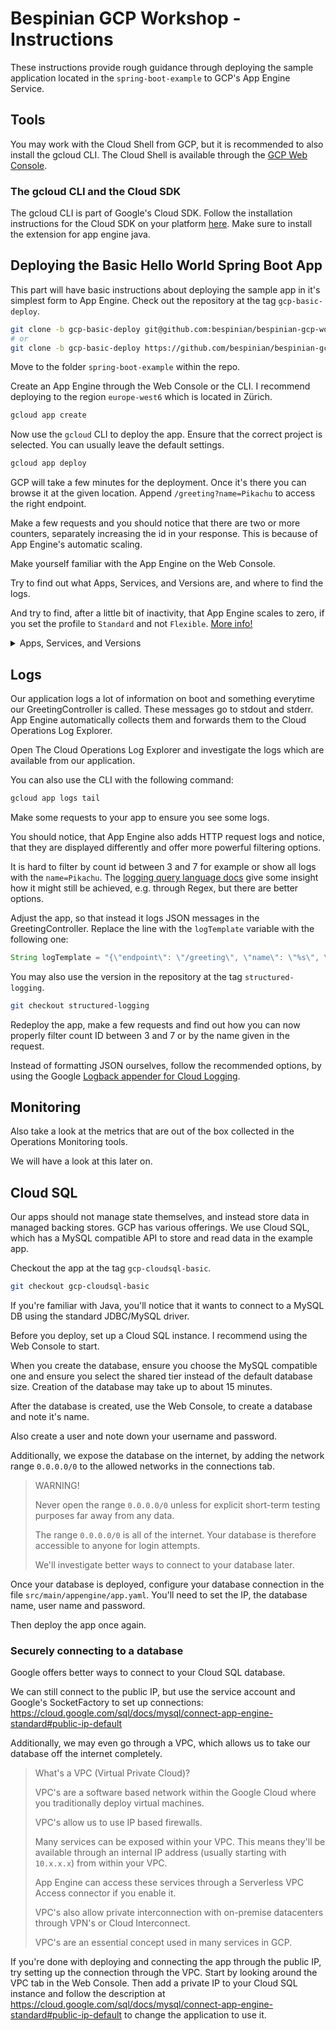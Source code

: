 # Bespinian GCP Workshop - Instructions

These instructions provide rough guidance through deploying the sample application located in the `spring-boot-example` to GCP's App Engine Service.

## Tools

You may work with the Cloud Shell from GCP, but it is recommended to also install the gcloud CLI.
The Cloud Shell is available through the [GCP Web Console](https://console.cloud.google.com/).

### The gcloud CLI and the Cloud SDK

The gcloud CLI is part of Google's Cloud SDK.
Follow the installation instructions for the Cloud SDK on your platform [here](https://cloud.google.com/sdk/docs/install).
Make sure to install the extension for app engine java.

## Deploying the Basic Hello World Spring Boot App

This part will have basic instructions about deploying the sample app in it's simplest form to App Engine.
Check out the repository at the tag `gcp-basic-deploy`.

```sh
git clone -b gcp-basic-deploy git@github.com:bespinian/bespinian-gcp-workshop.git
# or
git clone -b gcp-basic-deploy https://github.com/bespinian/bespinian-gcp-workshop.git
```

Move to the folder `spring-boot-example` within the repo.

Create an App Engine through the Web Console or the CLI.
I recommend deploying to the region `europe-west6` which is located in Zürich.

```sh
gcloud app create
```

Now use the `gcloud` CLI to deploy the app.
Ensure that the correct project is selected.
You can usually leave the default settings.

```sh
gcloud app deploy
```

GCP will take a few minutes for the deployment.
Once it's there you can browse it at the given location.
Append `/greeting?name=Pikachu` to access the right endpoint.

Make a few requests and you should notice that there are two or more counters, separately increasing the id in your response.
This is because of App Engine's automatic scaling.

Make yourself familiar with the App Engine on the Web Console.

Try to find out what Apps, Services, and Versions are, and where to find the logs.

And try to find, after a little bit of inactivity, that App Engine scales to zero, if you set the profile to `Standard` and not `Flexible`. [More info!](https://cloud.google.com/appengine/docs/the-appengine-environments)

<details>
<summary>Apps, Services, and Versions</summary>
Within a project you can have only one app.
Everything deployed within, should therefore belong together.

However, you can have multiple services, which are different apps.
You may for example host a few microservices, that belong to the same domain but are independent on different services within the same app.

Per service, you may have multiple versions.
Each time you deploy, a new version is created.
Versions allow you to do quick rollbacks, test releases, or gradual traffic migration.

The relationship is further described in [An Overview of App Engine](https://cloud.google.com/appengine/docs/standard/java11/an-overview-of-app-engine)

</details>

## Logs

Our application logs a lot of information on boot and something everytime our GreetingController is called.
These messages go to stdout and stderr.
App Engine automatically collects them and forwards them to the Cloud Operations Log Explorer.

Open The Cloud Operations Log Explorer and investigate the logs which are available from our application.

You can also use the CLI with the following command:

```sh
gcloud app logs tail
```

Make some requests to your app to ensure you see some logs.

You should notice, that App Engine also adds HTTP request logs and notice, that they are displayed differently and offer more powerful filtering options.

It is hard to filter by count id between 3 and 7 for example or show all logs with the `name=Pikachu`.
The [logging query language docs](https://cloud.google.com/logging/docs/view/logging-query-language) give some insight how it might still be achieved, e.g. through Regex, but there are better options.

Adjust the app, so that instead it logs JSON messages in the GreetingController.
Replace the line with the `logTemplate` variable with the following one:

```java
String logTemplate = "{\"endpoint\": \"/greeting\", \"name\": \"%s\", \"count\": %d}";
```

You may also use the version in the repository at the tag `structured-logging`.

```sh
git checkout structured-logging
```

Redeploy the app, make a few requests and find out how you can now properly filter count ID between 3 and 7 or by the name given in the request.

Instead of formatting JSON ourselves, follow the recommended options, by using the Google [Logback appender for Cloud Logging](https://cloud.google.com/logging/docs/setup/java).

## Monitoring

Also take a look at the metrics that are out of the box collected in the Operations Monitoring tools.

We will have a look at this later on.

## Cloud SQL

Our apps should not manage state themselves, and instead store data in managed backing stores.
GCP has various offerings.
We use Cloud SQL, which has a MySQL compatible API to store and read data in the example app.

Checkout the app at the tag `gcp-cloudsql-basic`.

```sh
git checkout gcp-cloudsql-basic
```

If you're familiar with Java, you'll notice that it wants to connect to a MySQL DB using the standard JDBC/MySQL driver.

Before you deploy, set up a Cloud SQL instance.
I recommend using the Web Console to start.

When you create the database, ensure you choose the MySQL compatible one and ensure you select the shared tier instead of the default database size.
Creation of the database may take up to about 15 minutes.

After the database is created, use the Web Console, to create a database and note it's name.

Also create a user and note down your username and password.

Additionally, we expose the database on the internet, by adding the network range `0.0.0.0/0` to the allowed networks in the connections tab.

> WARNING!
>
> Never open the range `0.0.0.0/0` unless for explicit short-term testing purposes far away from any data.
>
> The range `0.0.0.0/0` is all of the internet.
> Your database is therefore accessible to anyone for login attempts.
>
> We'll investigate better ways to connect to your database later.

Once your database is deployed, configure your database connection in the file `src/main/appengine/app.yaml`.
You'll need to set the IP, the database name, user name and password.

Then deploy the app once again.

### Securely connecting to a database

Google offers better ways to connect to your Cloud SQL database.

We can still connect to the public IP, but use the service account and Google's SocketFactory to set up connections: https://cloud.google.com/sql/docs/mysql/connect-app-engine-standard#public-ip-default

Additionally, we may even go through a VPC, which allows us to take our database off the internet completely.

> What's a VPC (Virtual Private Cloud)?
>
> VPC's are a software based network within the Google Cloud where you traditionally deploy virtual machines.
>
> VPC's allow us to use IP based firewalls.
>
> Many services can be exposed within your VPC.
> This means they'll be available through an internal IP address (usually starting with `10.x.x.x`) from within your VPC.
>
> App Engine can access these services through a Serverless VPC Access connector if you enable it.
>
> VPC's also allow private interconnection with on-premise datacenters through VPN's or Cloud Interconnect.
>
> VPC's are an essential concept used in many services in GCP.

If you're done with deploying and connecting the app through the public IP, try setting up the connection through the VPC.
Start by looking around the VPC tab in the Web Console.
Then add a private IP to your Cloud SQL instance and follow the description at https://cloud.google.com/sql/docs/mysql/connect-app-engine-standard#public-ip-default to change the application to use it.
